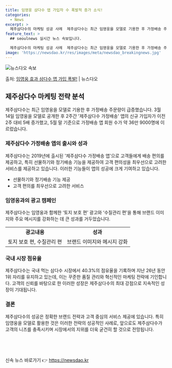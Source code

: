 ```yaml
---
title: 임영웅 삼다수 앱 가입자 수 폭발적 증가 소식!
categories:
  - News
excerpt: >
  제주삼다수의 마케팅 성공 사례  제주삼다수는 최근 임영웅을 모델로 기용한 후 가정배송 주문량이 급증했다. 제…
feature_text: >
  ## seoulnews 실시간 뉴스 속보입니다.

  제주삼다수의 마케팅 성공 사례  제주삼다수는 최근 임영웅을 모델로 기용한 후 가정배송 주문량이 급증했다. 제…
image: 'https://newsdao.kr/res/images/meta/newsdao_breakingnews.jpg'
---
```


![뉴스다오 속보](https://newsdao.kr/res/images/meta/newsdao_breakingnews.jpg)

<p>출처: <a href="https://newsdao.kr/4405" rel="dofollow">임영웅 효과 삼다수 앱 가입 폭발!</a> | 뉴스다오</p>

<h2 data-ke-size="size26">제주삼다수 마케팅 전략 분석</h2>
<p data-ke-size="size16">제주삼다수는 최근 임영웅을 모델로 기용한 후 가정배송 주문량이 급증했습니다. 3월 14일 임영웅을 모델로 공개한 후 2주간 '제주삼다수 가정배송' 앱의 신규 가입자가 이전 2주 대비 5배 증가했고, 5월 말 기준으로 가정배송 앱 회원 수가 약 36만 9000명에 이르렀습니다.</p>

<h3>제주삼다수 가정배송 앱의 출시와 성과</h3>
<p data-ke-size="size16">제주삼다수는 2019년에 출시된 '제주삼다수 가정배송 앱'으로 고객들에게 배송 편의를 제공하고, 특히 선물하기와 정기배송 기능을 제공하여 고객 편의성을 최우선으로 고려한 서비스를 제공하고 있습니다. 이러한 기능들이 앱의 성공에 크게 기여하고 있습니다.</p>
<ul>
  <li>선물하기와 정기배송 기능 제공</li>
  <li>고객 편의를 최우선으로 고려한 서비스</li>
</ul>

<h3>임영웅과의 광고 캠페인</h3>
<p data-ke-size="size16">제주삼다수는 임영웅과 함께한 ‘토지 보호 편’ 광고와 ‘수질관리 편’을 통해 브랜드 이미지와 주요 메시지를 강화하는 데 큰 성과를 거두었습니다.</p>
<table>
  <tr>
    <td style="text-align: center; height: 17px;"><b>광고내용</b></td>
    <td style="text-align: center; height: 17px;"><b>성과</b></td>
  </tr>
  <tr>
    <td style="text-align: center; height: 17px;">토지 보호 편, 수질관리 편</td>
    <td style="text-align: center; height: 17px;">브랜드 이미지와 메시지 강화</td>
  </tr>
</table>

<h3>국내 시장 점유율</h3>
<p data-ke-size="size16">제주삼다수는 국내 먹는 삼다수 시장에서 40.3%의 점유율을 기록하며 지난 26년 동안 1위 자리를 유지하고 있는데, 이는 꾸준한 품질 관리와 혁신적인 마케팅 전략에 기인합니다. 고객의 신뢰를 바탕으로 한 이러한 성장은 제주삼다수의 최대 강점으로 지속적인 성장이 기대됩니다.</p>

<h3>결론</h3>
<p data-ke-size="size16">제주삼다수의 성공은 정확한 브랜드 전략과 고객 중심의 서비스 제공에 있습니다. 특히 임영웅을 모델로 활용한 것은 이러한 전략의 성공적인 사례로, 앞으로도 제주삼다수가 고객의 니즈를 충족시키며 시장에서의 지위를 더욱 굳건히 할 것으로 전망됩니다.</p>
<p data-ke-size="size16">&nbsp;</p>
<p data-ke-size="size16">&nbsp;</p> 

신속 뉴스 바로가기 👉 <a href="https://newsdao.kr" rel="dofollow">https://newsdao.kr</a>


